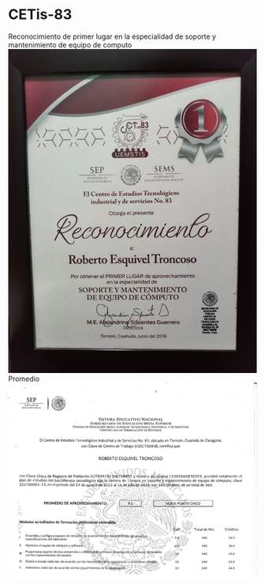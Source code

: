 # CETis-83
Reconocimiento de primer lugar en la especialidad de soporte y mantenimiento de equipo de computo 
![Reconocimiento-CETis83](https://github.com/RETBOT/CETis-83/blob/main/reconocimiento%20primer%20lugar.jpg)
Promedio
![Promedio-CETis83](https://github.com/RETBOT/CETis-83/blob/main/PromedioCETIS.jpg)
